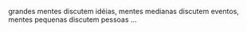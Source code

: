  grandes mentes discutem idéias, mentes medianas discutem eventos, mentes pequenas discutem pessoas
...

